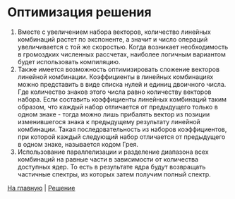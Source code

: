# Оптимизация решения

1) Вместе с увеличением набора векторов, количество линейных комбинаций растет по экспоненте, а значит и число операций увеличивается с той же скоростью. Когда возникает необходимость в громоздких численных рассчетах, наиболее логичным вариантом будет использовать компиляцию. 
2) Также имеется возможность оптимизировать сложение векторов линейной комбинации. Коэффициенты в линейных комбинациях можно представить в виде списка нулей и единиц двоичного числа. Где количество знаков этого числа равно количеству векторов набора. Если составить коэффициенты линейных комбинаций таким образом, что каждый набор отличается от предыдущего только в одном знаке - тогда можно лишь прибалять вектор из позиции изменившегося знака к предыдущему результату линейной комбинации. Такая последовательность из наборов коэффициентов, при которой каждый следующий набор отличается от предыдущего в одном знаке, называется кодом Грея.
3) Использование параллелизации и разделение диапазона всех комбинаций на равные части в зависимости от количества доступных ядер. То есть в результате ядра будут возвращать частичные спектры, из которых затем получим полный спектр.

[На главную](https://github.com/romantitovmephi/WeightSpectrum/blob/main/README.md) | [Решение](https://github.com/romantitovmephi/WeightSpectrum/blob/main/documentation/solution.md)
